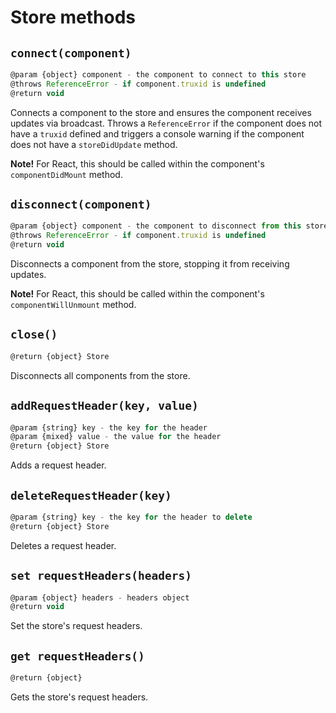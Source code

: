 # Store methods

## `connect(component)`

```js
@param {object} component - the component to connect to this store
@throws ReferenceError - if component.truxid is undefined
@return void
```

Connects a component to the store and ensures the component receives updates via broadcast. Throws a `ReferenceError` if the component does not have a `truxid` defined and triggers a console warning if the component does not have a `storeDidUpdate` method.

**Note!** For React, this should be called within the component's `componentDidMount` method.

## `disconnect(component)`

```js
@param {object} component - the component to disconnect from this store
@throws ReferenceError - if component.truxid is undefined
@return void
```

Disconnects a component from the store, stopping it from receiving updates.

**Note!** For React, this should be called within the component's `componentWillUnmount` method.

## `close()`

```js
@return {object} Store
```

Disconnects all components from the store.

## `addRequestHeader(key, value)`

```js
@param {string} key - the key for the header
@param {mixed} value - the value for the header
@return {object} Store
```

Adds a request header.

## `deleteRequestHeader(key)`

```js
@param {string} key - the key for the header to delete
@return {object} Store
```

Deletes a request header.

## `set requestHeaders(headers)`

```js
@param {object} headers - headers object
@return void
```

Set the store's request headers.

## `get requestHeaders()`

```js
@return {object}
```

Gets the store's request headers.

